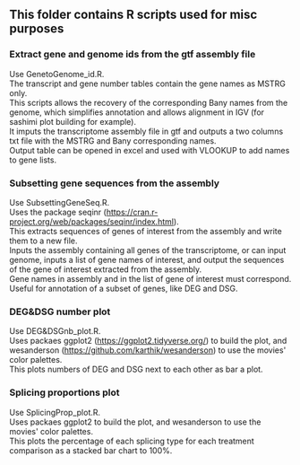 ## This folder contains R scripts used for misc purposes

### Extract gene and genome ids from the gtf assembly file
Use GenetoGenome_id.R.
\
The transcript and gene number tables contain the gene names as MSTRG only.
\
This scripts allows the recovery of the corresponding Bany names from the genome, which simplifies annotation and allows alignment in IGV (for sashimi plot building for example).
\
It imputs the transcriptome assembly file in gtf and outputs a two columns txt file with the MSTRG and Bany corresponding names.
\
Output table can be opened in excel and used with VLOOKUP to add names to gene lists.

### Subsetting gene sequences from the assembly 
Use SubsettingGeneSeq.R.
\
Uses the package seqinr (https://cran.r-project.org/web/packages/seqinr/index.html).
\
This extracts sequences of genes of interest from the assembly and write them to a new file.
\
Inputs the assembly containing all genes of the transcriptome, or can input genome, inputs a list of gene names of interest, and output the sequences of the gene of interest extracted from the assembly.
\
Gene names in assembly and in the list of gene of interest must correspond. 
\
Useful for annotation of a subset of genes, like DEG and DSG.

### DEG&DSG number plot
Use DEG&DSGnb_plot.R.
\
Uses packaes ggplot2 (https://ggplot2.tidyverse.org/) to build the plot, and wesanderson (https://github.com/karthik/wesanderson) to use the movies' color palettes.
\
This plots numbers of DEG and DSG next to each other as bar a plot. 

### Splicing proportions plot
Use SplicingProp_plot.R.
\
Uses packaes ggplot2 to build the plot, and wesanderson to use the movies' color palettes.
\
This plots the percentage of each splicing type for each treatment comparison as a stacked bar chart to 100%. 
